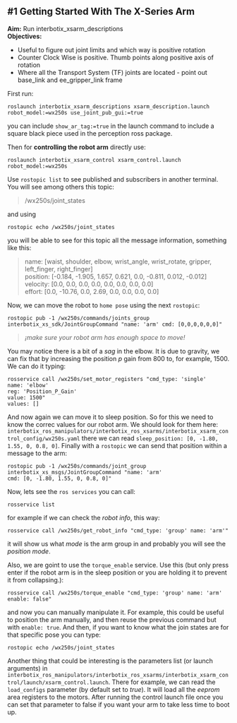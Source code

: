 ## #1 Getting Started With The X-Series Arm

**Aim:** Run interbotix_xsarm_descriptions \
**Objectives:**
- Useful to figure out joint limits and which way is positive rotation
- Counter Clock Wise is positive. Thumb points along positive axis of rotation
- Where all the Transport System (TF) joints are located - point out base_link and ee_gripper_link frame

First run:
```
roslaunch interbotix_xsarm_descriptions xsarm_description.launch robot_model:=wx250s use_joint_pub_gui:=true
```
you can include `show_ar_tag:=true` in the launch command to include a square black piece used in the perception ross package. 

Then for **controlling the robot arm** directly use:
```
roslaunch interbotix_xsarm_control xsarm_control.launch robot_model:=wx250s
```
Use `rostopic list` to see published and subscribers in another terminal. You will see among others this topic:

> /wx250s/joint_states

and using
```
rostopic echo /wx250s/joint_states
```
you will be able to see for this topic all the message information, something like this:
> name: [waist, shoulder, elbow, wrist_angle, wrist_rotate, gripper, left_finger, right_finger]\
> position: [-0.184, -1.905, 1.657, 0.621, 0.0, -0.811, 0.012, -0.012]\
> velocity: [0.0, 0.0, 0.0, 0.0, 0.0, 0.0, 0.0, 0.0]\
> effort: [0.0, -10.76, 0.0, 2.69, 0.0, 0.0, 0.0, 0.0]

Now, we can move the robot to `home pose` using the next `rostopic`:
```
rostopic pub -1 /wx250s/commands/joints_group interbotix_xs_sdk/JointGroupCommand "name: 'arm' cmd: [0,0,0,0,0,0]"
```
> *¡make sure your robot arm has enough space to move!* 

You may notice there is a bit of a *sag* in the elbow. It is due to gravity, we can fix that by increasing the position $p$ gain from 800 to, for example, 1500. We can do it typing:
```
rosservice call /wx250s/set_motor_registers "cmd_type: 'single'
name: 'elbow'
reg: 'Position_P_Gain'
value: 1500" 
values: []
```
And now again we can move it to sleep position. So for this we need to know the correc values for our robot arm. We should look for them here: `interbotix_ros_manipulators/interbotix_ros_xsarms/interbotix_xsarm_control_config/wx250s.yaml` there we can read `sleep_position: [0, -1.80, 1.55, 0, 0.8, 0]`. Finally with a `rostopic` we can send that position within a message to the arm:
```
rostopic pub -1 /wx250s/commands/joint_group  interbotix_xs_msgs/JointGroupCommand "name: 'arm'
cmd: [0, -1.80, 1.55, 0, 0.8, 0]"
```
Now, lets see the `ros services` you can call:
```
rosservice list
```
for example if we can check the *robot info*, this way:
```
rosservice call /wx250s/get_robot_info "cmd_type: 'group' name: 'arm'"
```
it will show us what *mode* is the arm group in and probably you will see the *position mode*.

Also, we are goint to use the `torque_enable` service. Use this (but only press enter if the robot arm is in the sleep position or you are holding it to prevent it from collapsing.):
```
rosservice call /wx250s/torque_enable "cmd_type: 'group' name: 'arm' enable: false"
```
and now you can manually manipulate it. For example, this could be useful to position the arm manually, and then reuse the previous command but with `enable: true`. And then, if you want to know what the join states are for that specific pose you can type:
```
rostopic echo /wx250s/joint_states
```
Another thing that could be interesting is the parameters list (or launch arguments) in `interbotix_ros_manipulators/interbotix_ros_xsarms/interbotix_xsarm_control/launch/xsarm_control.launch`. There for example, we can read the `load_configs` parameter (by default set to *true*). It will load all the *eeprom* area registers to the motors. After running the control launch file once you can set that parameter to false if you want your arm to take less time to boot up.
